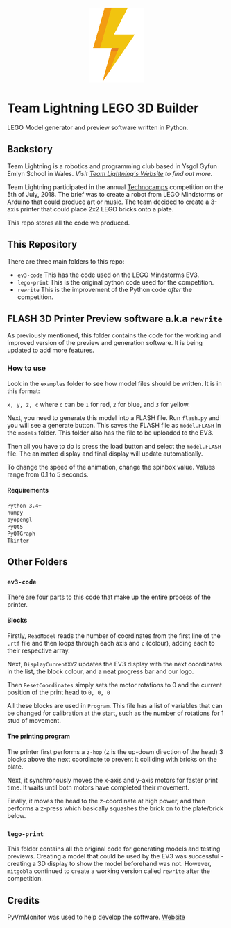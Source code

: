 <p align="center">

<img src="https://github.com/mitgobla/TL-3DPrinter/blob/master/docs/bolt-128.png?raw=true">

</p>

# Team Lightning LEGO 3D Builder

LEGO Model generator and preview software written in Python.

## Backstory

Team Lightning is a robotics and programming club based in Ysgol Gyfun Emlyn School in Wales.
_Visit [Team Lightning's Website](http://www.team-lightning.ga) to find out more._

Team Lightning participated in the annual [Technocamps](http://www.technocamps.com/en) competition on the 5th of July, 2018. The brief was to create a robot from LEGO Mindstorms or Arduino that could produce art or music. The team decided to create a 3-axis printer that could place 2x2 LEGO bricks onto a plate.

This repo stores all the code we produced.

## This Repository

There are three main folders to this repo:

- `ev3-code` This has the code used on the LEGO Mindstorms EV3.
- `lego-print` This is the original python code used for the competition.
- `rewrite` This is the improvement of the Python code _after_ the competition.

## FLASH 3D Printer Preview software a.k.a `rewrite`

As previously mentioned, this folder contains the code for the working and improved version of the preview and generation software. It is being updated to add more features.

### How to use

Look in the `examples` folder to see how model files should be written. It is in this format:

`x, y, z, c` where `c` can be `1` for red, `2` for blue, and `3` for yellow.

Next, you need to generate this model into a FLASH file. Run `flash.py` and you will see a generate button. This saves the FLASH file as `model.FLASH` in the `models` folder. This folder also has the file to be uploaded to the EV3.

Then all you have to do is press the load button and select the `model.FLASH` file. The animated display and final display will update automatically.

To change the speed of the animation, change the spinbox value. Values range from 0.1 to 5 seconds.

#### Requirements

```none
Python 3.4+
numpy
pyopengl
PyQt5
PyQTGraph
Tkinter
```

## Other Folders

### `ev3-code`

There are four parts to this code that make up the entire process of the printer.

#### Blocks

Firstly, `ReadModel` reads the number of coordinates from the first line of the `.rtf` file and then loops through each axis and `c` (colour), adding each to their respective array.

Next, `DisplayCurrentXYZ` updates the EV3 display with the next coordinates in the list, the block colour, and a neat progress bar and our logo.

Then `ResetCoordinates` simply sets the motor rotations to 0 and the current position of the print head to `0, 0, 0`

All these blocks are used in `Program`. This file has a list of variables that can be changed for calibration at the start, such as the number of rotations for 1 stud of movement.

#### The printing program

The printer first performs a `z-hop` (z is the up-down direction of the head) 3 blocks above the next coordinate to prevent it colliding with bricks on the plate.

Next, it synchronously moves the x-axis and y-axis motors for faster print time. It waits until both motors have completed their movement.

Finally, it moves the head to the z-coordinate at high power, and then performs a z-press which basically squashes the brick on to the plate/brick below.

### `lego-print`

This folder contains all the original code for generating models and testing previews. Creating a model that could be used by the EV3 was successful - creating a 3D display to show the model beforehand was not. However, `mitgobla` continued to create a working version called `rewrite` after the competition.

## Credits

PyVmMonitor was used to help develop the software. [Website](http://www.pyvmmonitor.com)
